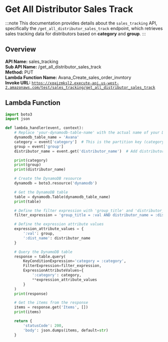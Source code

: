 # Get All Distributor Sales Track

:::note
This documentation provides details about the `sales_tracking` API, specifically the `/get_all_distributor_sales_track` endpoint, which retrieves sales tracking data for distributors based on **category** and **group**.
:::

## Overview

**API Name:** sales_tracking  
**Sub API Name:** /get_all_distributor_sales_track  
**Method:** PUT  
**Lambda Function Name:** Avana_Create_sales_order_invntory  
**Invoke URL:** [`https://xqaizmksl2.execute-api.us-west-2.amazonaws.com/test/sales_tracking/get_all_distributor_sales_track`](https://xqaizmksl2.execute-api.us-west-2.amazonaws.com/test/sales_tracking/get_all_distributor_sales_track)  

## Lambda Function

```python
import boto3
import json

def lambda_handler(event, context):
    # Replace 'your-dynamodb-table-name' with the actual name of your DynamoDB table
    dynamodb_table_name = 'Avana'
    category = event['category']  # This is the partition key (category) value
    group = event['group']
    distributor_name = event.get('distributor_name')  # Add distributor_name

    print(category)
    print(group)
    print(distributor_name)

    # Create the DynamoDB resource
    dynamodb = boto3.resource('dynamodb')

    # Get the DynamoDB table
    table = dynamodb.Table(dynamodb_table_name)
    print(table)

    # Define the filter expression with 'group_title' and 'distributor_name' attributes
    filter_expression = 'group_title = :val AND distributor_name = :dist_name'

    # Define the expression attribute values
    expression_attribute_values = {
        ':val': group,
        ':dist_name': distributor_name
    }

    # Query the DynamoDB table
    response = table.query(
        KeyConditionExpression='category = :category',
        FilterExpression=filter_expression,
        ExpressionAttributeValues={
            ':category': category,
            **expression_attribute_values
        }
    )
    print(response)

    # Get the items from the response
    items = response.get('Items', [])
    print(items)

    return {
        'statusCode': 200,
        'body': json.dumps(items, default=str)
    }
```
